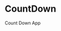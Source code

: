 # CountDown
 Count Down App
     
          
                                                      
                                                                   
                                                        
                                              
                                             
                      
               
            
    
 
   
